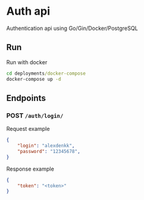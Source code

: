 # Auth api
 Authentication api using Go/Gin/Docker/PostgreSQL

## Run
 Run with docker
 ```cmd
 cd deployments/docker-compose
 docker-compose up -d
 ```

## Endpoints
 ### POST `/auth/login/`
 Request example
 ```json
 {
     "login": "alexdenkk",
     "password": "12345678",
 }
 ```
 Response example
 ```json
 {
     "token": "<token>"
 }
 ```
